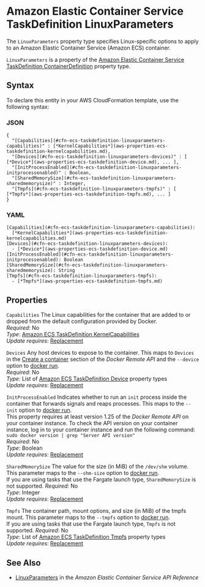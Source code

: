 # Amazon Elastic Container Service TaskDefinition LinuxParameters<a name="aws-properties-ecs-taskdefinition-linuxparameters"></a>

<a name="aws-properties-ecs-taskdefinition-linuxparameters-description"></a>The `LinuxParameters` property type specifies Linux\-specific options to apply to an Amazon Elastic Container Service \(Amazon ECS\) container\.

<a name="aws-properties-ecs-taskdefinition-linuxparameters-inheritance"></a> `LinuxParameters` is a property of the [Amazon Elastic Container Service TaskDefinition ContainerDefinition](aws-properties-ecs-taskdefinition-containerdefinitions.md) property type\.

## Syntax<a name="aws-properties-ecs-taskdefinition-linuxparameters-syntax"></a>

To declare this entity in your AWS CloudFormation template, use the following syntax:

### JSON<a name="aws-properties-ecs-taskdefinition-linuxparameters-syntax.json"></a>

```
{
  "[Capabilities](#cfn-ecs-taskdefinition-linuxparameters-capabilities)" : [*KernelCapabilities*](aws-properties-ecs-taskdefinition-kernelcapabilities.md),
  "[Devices](#cfn-ecs-taskdefinition-linuxparameters-devices)" : [ [*Device*](aws-properties-ecs-taskdefinition-device.md), ... ],
  "[InitProcessEnabled](#cfn-ecs-taskdefinition-linuxparameters-initprocessenabled)" : Boolean,
  "[SharedMemorySize](#cfn-ecs-taskdefinition-linuxparameters-sharedmemorysize)" : Integer,
  "[Tmpfs](#cfn-ecs-taskdefinition-linuxparameters-tmpfs)" : [ [*Tmpfs*](aws-properties-ecs-taskdefinition-tmpfs.md), ... ]
}
```

### YAML<a name="aws-properties-ecs-taskdefinition-linuxparameters-syntax.yaml"></a>

```
[Capabilities](#cfn-ecs-taskdefinition-linuxparameters-capabilities): 
  [*KernelCapabilities*](aws-properties-ecs-taskdefinition-kernelcapabilities.md)
[Devices](#cfn-ecs-taskdefinition-linuxparameters-devices): 
  - [*Device*](aws-properties-ecs-taskdefinition-device.md)
[InitProcessEnabled](#cfn-ecs-taskdefinition-linuxparameters-initprocessenabled): Boolean
[SharedMemorySize](#cfn-ecs-taskdefinition-linuxparameters-sharedmemorysize): String
[Tmpfs](#cfn-ecs-taskdefinition-linuxparameters-tmpfs): 
  - [*Tmpfs*](aws-properties-ecs-taskdefinition-tmpfs.md)
```

## Properties<a name="aws-properties-ecs-taskdefinition-linuxparameters-properties"></a>

`Capabilities`  <a name="cfn-ecs-taskdefinition-linuxparameters-capabilities"></a>
The Linux capabilities for the container that are added to or dropped from the default configuration provided by Docker\.  
 *Required*: No  
 *Type*: [Amazon ECS TaskDefinition KernelCapabilities](aws-properties-ecs-taskdefinition-kernelcapabilities.md)  
 *Update requires*: [Replacement](using-cfn-updating-stacks-update-behaviors.md#update-replacement) 

`Devices`  <a name="cfn-ecs-taskdefinition-linuxparameters-devices"></a>
Any host devices to expose to the container\. This maps to `Devices` in the [ Create a container](https://docs.docker.com/engine/reference/api/docker_remote_api_v1.27/#create-a-container) section of the *Docker Remote API* and the `--device` option to [docker run](https://docs.docker.com/engine/reference/run/)\.  
 *Required*: No  
 *Type*: List of [Amazon ECS TaskDefinition Device](aws-properties-ecs-taskdefinition-device.md) property types  
 *Update requires*: [Replacement](using-cfn-updating-stacks-update-behaviors.md#update-replacement) 

`InitProcessEnabled`  <a name="cfn-ecs-taskdefinition-linuxparameters-initprocessenabled"></a>
Indicates whether to run an `init` process inside the container that forwards signals and reaps processes\. This maps to the `--init` option to [docker run](https://docs.docker.com/engine/reference/run/)\.  
This property requires at least version 1\.25 of the *Docker Remote API* on your container instance\. To check the API version on your container instance, log in to your container instance and run the following command: `sudo docker version | grep "Server API version"`  
 *Required*: No  
 *Type*: Boolean  
 *Update requires*: [Replacement](using-cfn-updating-stacks-update-behaviors.md#update-replacement) 

`SharedMemorySize`  <a name="cfn-ecs-taskdefinition-linuxparameters-sharedmemorysize"></a>
The value for the size \(in MiB\) of the `/dev/shm` volume\. This parameter maps to the `--shm-size` option to [docker run](https://docs.docker.com/engine/reference/run/)\.  
If you are using tasks that use the Fargate launch type, `SharedMemorySize` is not supported\.
 *Required*: No  
 *Type*: Integer  
 *Update requires*: [Replacement](using-cfn-updating-stacks-update-behaviors.md#update-replacement) 

`Tmpfs`  <a name="cfn-ecs-taskdefinition-linuxparameters-tmpfs"></a>
The container path, mount options, and size \(in MiB\) of the tmpfs mount\. This parameter maps to the `--tmpfs` option to [docker run](https://docs.docker.com/engine/reference/run/)\.  
If you are using tasks that use the Fargate launch type, `Tmpfs` is not supported\.
 *Required*: No  
 *Type*: List of [Amazon ECS TaskDefinition Tmpfs](aws-properties-ecs-taskdefinition-tmpfs.md) property types  
 *Update requires*: [Replacement](using-cfn-updating-stacks-update-behaviors.md#update-replacement) 

## See Also<a name="aws-properties-ecs-taskdefinition-linuxparameters-seealso"></a>
+ [LinuxParameters](https://docs.aws.amazon.com/AmazonECS/latest/APIReference/API_LinuxParameters.html) in the *Amazon Elastic Container Service API Reference*